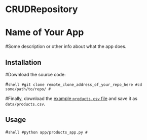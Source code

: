 # CRUDRepository
# Name of Your App

#Some description or other info about what the app does.

## Installation

#Download the source code:

#```shell
#git clone remote_clone_address_of_your_repo_here
#cd some/path/to/repo/
#```

#Finally, download the [example `products.csv` file](https://raw.githubusercontent.com/prof-rossetti/nyu-info-2335-70-201706/master/projects/crud-app/products.csv) and save it as `data/products.csv`.

## Usage

#```shell
#python app/products_app.py
#```

